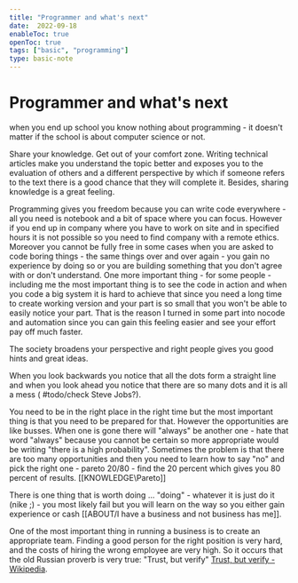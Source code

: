 ```yaml
---
title: "Programmer and what's next"
date:  2022-09-18
enableToc: true
openToc: true
tags: ["basic", "programming"]
type: basic-note
---
```

# Programmer and what's next

when you end up school you know nothing about programming - it doesn't matter if the school is about computer science or not.

Share your knowledge. Get out of your comfort zone. Writing technical articles make you understand the topic better and exposes you to the evaluation of others and a different perspective by which if someone refers to the text there is a good chance that they will complete it. Besides, sharing knowledge is a great feeling.

Programming gives you freedom because you can write code everywhere - all you need is notebook and a bit of space where you can focus. However if you end up in company where you have to work on site and in specified hours it is not possible so you need to find company with a remote ethics. Moreover you cannot be fully free in some cases when you are asked to code boring things - the same things over and over again - you gain no experience by doing so or you are building something that you don't agree with or don't understand. One more important thing - for some people - including me the most important thing is to see the code in action and when you code a big system it is hard to achieve that since you need a long time to create working version and your part is so small that you won't be able to easily notice your part. That is the reason I turned in some part into nocode and automation since you can gain this feeling easier and see your effort pay off much faster.

The society broadens your perspective and right people gives you good hints and great ideas. 

When you look backwards you notice that all the dots form a straight line and when you look ahead you notice that there are so many dots and it is all a mess ( #todo/check Steve Jobs?).

You need to be in the right place in the right time but the most important thing is that you need to be prepared for that. However the opportunities are like busses. When one is gone there will "always" be another one - hate that word "always" because you cannot be certain so more appropriate would be writing "there is a high probability". Sometimes the problem is that there are too many opportunities and then you need to learn how to say "no" and pick the right one - pareto 20/80 - find the 20 percent which gives you 80 percent of results. [[KNOWLEDGE\Pareto]]

There is one thing that is worth doing ... "doing" - whatever it is just do it (nike ;) - you most likely fail but you will learn on the way so you either gain experience or cash [[ABOUT/I have a business and not business has me]].

One of the most important thing in running a business is to create an appropriate team. Finding a good person for the right position is very hard, and the costs of hiring the wrong employee are very high. So it occurs that the old Russian proverb is very true: "Trust, but verify" [Trust, but verify - Wikipedia](https://en.wikipedia.org/wiki/Trust,_but_verify). 


